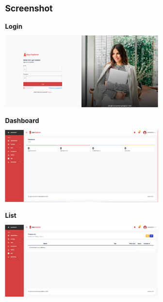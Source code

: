 # Screenshot

## Login

![](https://raw.githubusercontent.com/UpyExplorer/upy-application/develop/screenshot/image_login.png)

## Dashboard

![](https://raw.githubusercontent.com/UpyExplorer/upy-application/develop/screenshot/image_dashboard.png)

## List

![](https://raw.githubusercontent.com/UpyExplorer/upy-application/develop/screenshot/image_list.png)